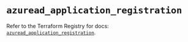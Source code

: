 # `azuread_application_registration`

Refer to the Terraform Registry for docs: [`azuread_application_registration`](https://registry.terraform.io/providers/hashicorp/azuread/3.5.0/docs/resources/application_registration).
